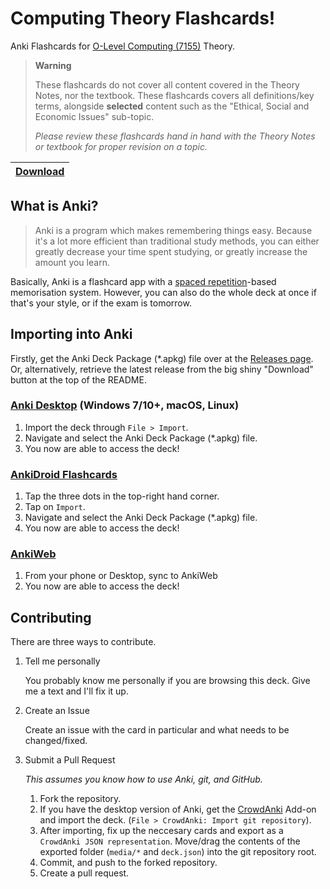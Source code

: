 # Computing Theory Flashcards!

Anki Flashcards for [O-Level Computing (7155)](https://www.seab.gov.sg/docs/default-source/national-examinations/syllabus/olevel/2022syllabus/7155_y22_sy.pdf) Theory.

> **Warning**
>
> These flashcards do not cover all content covered in the Theory Notes, nor the textbook.
> These flashcards covers all definitions/key terms, alongside **selected** content such as the "Ethical, Social and Economic Issues" sub-topic.
> 
> _Please review these flashcards hand in hand with the Theory Notes or textbook for proper revision on a topic._

| [Download](https://github.com/markjoshwel/compcards/releases/latest/download/compcards.apkg) |
| --- |

## What is Anki?

> Anki is a program which makes remembering things easy. Because it's a lot more efficient than traditional study methods, you can either greatly decrease your time spent studying, or greatly increase the amount you learn.

Basically, Anki is a flashcard app with a [spaced repetition](https://en.wikipedia.org/wiki/Spaced_repetition)-based memorisation system. However, you can also do the whole deck at once if that's your style, or if the exam is tomorrow.

## Importing into Anki

Firstly, get the Anki Deck Package (*.apkg) file over at the [Releases page](https://github.com/markjoshwel/compcards/releases). Or, alternatively, retrieve the latest release from the big shiny "Download" button at the top of the README.

### [Anki Desktop](https://apps.ankiweb.net/) (Windows 7/10+, macOS, Linux)

1. Import the deck through `File > Import`.
2. Navigate and select the Anki Deck Package (*.apkg) file.
3. You now are able to access the deck!

### [AnkiDroid Flashcards](https://play.google.com/store/apps/details?id=com.ichi2.anki)

1. Tap the three dots in the top-right hand corner.
2. Tap on `Import`.
3. Navigate and select the Anki Deck Package (*.apkg) file.
4. You now are able to access the deck!

### [AnkiWeb](https://ankiweb.net/decks/)

1. From your phone or Desktop, sync to AnkiWeb
2. You now are able to access the deck!

## Contributing

There are three ways to contribute.

1. Tell me personally

   You probably know me personally if you are browsing this deck. Give me a text and I'll fix it up.

2. Create an Issue

   Create an issue with the card in particular and what needs to be changed/fixed.

3. Submit a Pull Request

   _This assumes you know how to use Anki, git, and GitHub._

   1. Fork the repository.
   2. If you have the desktop version of Anki, get the [CrowdAnki](https://ankiweb.net/shared/info/1788670778) Add-on and import the deck. (`File > CrowdAnki: Import git repository`).
   3. After importing, fix up the neccesary cards and export as a `CrowdAnki JSON representation`. Move/drag the contents of the exported folder (`media/*` and `deck.json`) into the git repository root.
   4. Commit, and push to the forked repository.
   5. Create a pull request.
